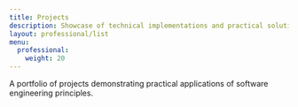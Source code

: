 ```yaml
---
title: Projects
description: Showcase of technical implementations and practical solutions
layout: professional/list
menu:
  professional:
    weight: 20
---
```


A portfolio of projects demonstrating practical applications of software engineering principles.
